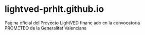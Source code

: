 # lightved-prhlt.github.io
Pagina oficial del Proyecto LightVED financiado en la convocatoria PROMETEO de la Generalitat Valenciana

